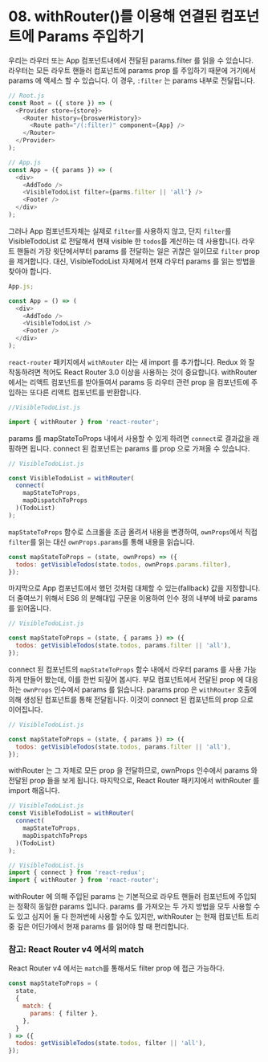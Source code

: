 # 08. withRouter()를 이용해 연결된 컴포넌트에 Params 주입하기

우리는 라우터 또는 App 컴포넌트내에서 전달된 params.filter 를 읽을 수 있습니다. 라우터는 모든 라우트 핸들러 컴포넌트에 params prop 를 주입하기 때문에 거기에서 params 에 액세스 할 수 있습니다. 이 경우, `:filter` 는 params 내부로 전달됩니다.

```js
// Root.js
const Root = ({ store }) => (
  <Provider store={store}>
    <Router history={broswerHistory}>
      <Route path="/(:filter)" component={App} />
    </Router>
  </Provider>
);

// App.js
const App = ({ params }) => (
  <div>
    <AddTodo />
    <VisibleTodoList filter={parms.filter || 'all'} />
    <Footer />
  </div>
);
```

그러나 App 컴포넌트자체는 실제로 `filter`를 사용하지 않고, 단지 `filter`를 VisibleTodoList 로 전달해서 현재 visible 한 `todos`를 계산하는 데 사용합니다. 라우트 핸들러 가장 윗단에서부터 params 를 전달하는 일은 귀찮은 일이므로 `filter` prop 을 제거합니다. 대신, VisibleTodoList 자체에서 현재 라우터 params 를 읽는 방법을 찾아야 합니다.

```js
App.js;

const App = () => (
  <div>
    <AddTodo />
    <VisibleTodoList />
    <Footer />
  </div>
);
```

`react-router` 패키지에서 `withRouter` 라는 새 import 를 추가합니다. Redux 와 잘 작동하려면 적어도 React Router 3.0 이상을 사용하는 것이 중요합니다. withRouter 에서는 리액트 컴포넌트를 받아들여서 params 등 라우터 관련 prop 을 컴포넌트에 주입하는 또다른 리액트 컴포넌트를 반환합니다.

```js
//VisibleTodoList.js

import { withRouter } from 'react-router';
```

params 를 mapStateToProps 내에서 사용할 수 있게 하려면 `connect`로 결과값을 래핑하면 됩니다. connect 된 컴포넌트는 params 를 prop 으로 가져올 수 있습니다.

```js
// VisibleTodoList.js

const VisibleTodoList = withRouter(
  connect(
    mapStateToProps,
    mapDispatchToProps
  )(TodoList)
);
```

`mapStateToProps` 함수로 스크롤을 조금 올려서 내용을 변경하여, `ownProps`에서 직접 `filter`를 읽는 대신 `ownProps.params`를 통해 내용을 읽습니다.

```js
const mapStateToProps = (state, ownProps) => ({
  todos: getVisibleTodos(state.todos, ownProps.params.filter),
});
```

마지막으로 App 컴포넌트에서 했던 것처럼 대체할 수 있는(fallback) 값을 지정합니다. 더 줄여쓰기 위해서 ES6 의 분해대입 구문을 이용하여 인수 정의 내부에 바로 params 를 읽어옵니다.

```js
// VisibleTodoList.js

const mapStateToProps = (state, { params }) => ({
  todos: getVisibleTodos(state.todos, params.filter || 'all'),
});
```

connect 된 컴포넌트의 `mapStateToProps` 함수 내에서 라우터 params 를 사용 가능하게 만들어 봤는데, 이를 한번 되짚어 봅시다. 부모 컴포넌트에서 전달된 prop 에 대응하는 `ownProps` 인수에서 params 를 읽습니다. params prop 은 `withRouter` 호출에 의해 생성된 컴포넌트를 통해 전달됩니다. 이것이 connect 된 컴포넌트의 prop 으로 이어집니다.

```js
// VisibleTodoList.js

const mapStateToProps = (state, { params }) => ({
  todos: getVisibleTodos(state.todos, params.filter || 'all'),
});
```

withRouter 는 그 자체로 모든 prop 을 전달하므로, ownProps 인수에서 params 와 전달된 prop 들을 보게 됩니다. 마지막으로, React Router 패키지에서 withRouter 를 import 해옵니다.

```js
// VisibleTodoList.js
const VisibleTodoList = withRouter(
  connect(
    mapStateToProps,
    mapDispatchToProps
  )(TodoList)
);

// VisibleTodoList.js
import { connect } from 'react-redux';
import { withRouter } from 'react-router';
```

withRouter 에 의해 주입된 params 는 기본적으로 라우트 핸들러 컴포넌트에 주입되는 정확히 동일한 params 입니다. params 를 가져오는 두 가지 방법을 모두 사용할 수도 있고 심지어 둘 다 한꺼번에 사용할 수도 있지만, withRouter 는 현재 컴포넌트 트리 중 깊은 어딘가에서 현재 params 를 읽어야 할 때 편리합니다.

### 참고: React Router v4 에서의 match

React Router v4 에서는 `match`를 통해서도 filter prop 에 접근 가능하다.

```js
const mapStateToProps = (
  state,
  {
    match: {
      params: { filter },
    },
  }
) => ({
  todos: getVisibleTodos(state.todos, filter || 'all'),
});
```